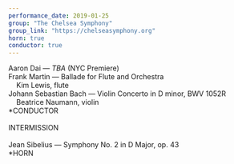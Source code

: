```yaml
---
performance_date: 2019-01-25
group: "The Chelsea Symphony"
group_link: "https://chelseasymphony.org"
horn: true
conductor: true
---
```

Aaron Dai — _TBA_ (NYC Premiere)<br/>
Frank Martin — Ballade for Flute and Orchestra<br/>
&nbsp;&nbsp;&nbsp;&nbsp;Kim Lewis, flute<br/>
Johann Sebastian Bach — Violin Concerto in D minor, BWV 1052R<br/>
&nbsp;&nbsp;&nbsp;&nbsp;Beatrice Naumann, violin<br/>
*CONDUCTOR<br/>
<br/>
INTERMISSION<br/>
<br/>
Jean Sibelius — Symphony No. 2 in D Major, op. 43<br/>
*HORN

